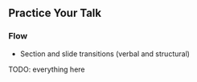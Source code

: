 ## Practice Your Talk

### Flow

* Section and slide transitions (verbal and structural)

TODO: everything here
